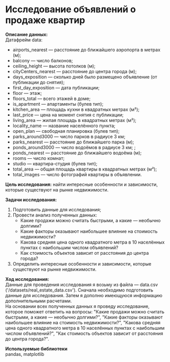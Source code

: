 # Исследование объявлений о продаже квартир

**Описание данных:**  
Датафрейм data:   
* airports_nearest — расстояние до ближайшего аэропорта в метрах (м);  
* balcony — число балконов;  
* ceiling_height — высота потолков (м);  
* cityCenters_nearest — расстояние до центра города (м);  
* days_exposition — сколько дней было размещено объявление (от публикации до снятия);  
* first_day_exposition — дата публикации;  
* floor — этаж;  
* floors_total — всего этажей в доме;  
* is_apartment — апартаменты (булев тип);  
* kitchen_area — площадь кухни в квадратных метрах (м²);  
* last_price — цена на момент снятия с публикации;  
* living_area — жилая площадь в квадратных метрах (м²);  
* locality_name — название населённого пункта;  
* open_plan — свободная планировка (булев тип);  
* parks_around3000 — число парков в радиусе 3 км;  
* parks_nearest — расстояние до ближайшего парка (м);  
* ponds_around3000 — число водоёмов в радиусе 3 км;  ;  
* ponds_nearest — расстояние до ближайшего водоёма (м);  
* rooms — число комнат;  
* studio — квартира-студия (булев тип);  
* total_area — общая площадь квартиры в квадратных метрах (м²);  
* total_images — число фотографий квартиры в объявлении.

**Цель исследования:** найти интересные особенности и зависимости, которые существуют на рынке недвижимости.

**Задачи исследования:**  
1. Подготовить данные для исследования;   
2. Провести анализ полученных данных:  
    * Какие продажи можно считать быстрыми, а какие — необычно долгими?  
    * Какие факторы оказывают наибольшее влияние на стоимость недвижимости?  
    * Какова средняя цена одного квадратного метра в 10 населённых пунктах с наибольшим числом объявлений?  
    * Как стоимость объектов зависит от расстояния до центра города?  
2. Определить интересные особенности и зависимости, которые существуют на рынке недвижимости.

**Ход исследования:**  
Данные для проведения исследования я возьму из файла — data.csv ('/datasets/real_estate_data.csv').
Сначала необходимо подготовить данные для исследования. Затем я дополню имеющуюся информацию дополнительными расчетами.  
На основании всех полученных данных я проведу исследование, которое поможет ответить на вопросы: "Какие продажи можно считать быстрыми, а какие — необычно долгими?", "Какие факторы оказывают наибольшее влияние на стоимость недвижимости?", "Какова средняя цена одного квадратного метра в 10 населённых пунктах с наибольшим числом объявлений?", "Как стоимость объектов зависит от расстояния до центра города?".
  

**Используемые библиотеки**  
pandas, matplotlib
